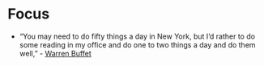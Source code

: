 # Focus

- “You may need to do fifty things a day in New York, but I’d rather to do some reading in my office and do one to two things a day and do them well,” - [Warren Buffet](https://www.americanexpress.com/us/small-business/openforum/articles/successful-entrepreneurs-secrets-to-mastering-work-life-balance/)